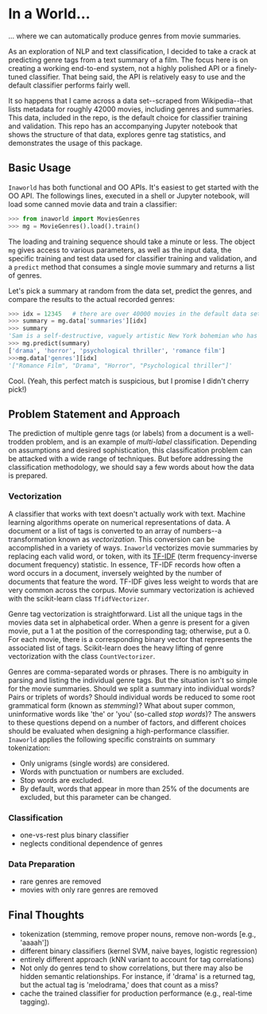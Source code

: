 # In a World...

... where we can automatically produce genres from movie summaries.

As an exploration of NLP and text classification, I decided to take a crack at predicting genre tags from a text summary of a film.  The focus here is on creating a working end-to-end system, not a highly polished API or a finely-tuned classifier.  That being said, the API is relatively easy to use and the default classifier performs fairly well.

It so happens that I came across a data set--scraped from Wikipedia--that lists metadata for roughly 42000 movies, including genres and summaries.  This data, included in the repo, is the default choice for classifier training and validation.  This repo has an accompanying Jupyter notebook that shows the structure of that data, explores genre tag statistics, and demonstrates the usage of this package.

## Basic Usage

`Inaworld` has both functional and OO APIs.  It's easiest to get started with the OO API.  The followings lines, executed in a shell or Jupyter notebook, will load some canned movie data and train a classifier:

```python
>>> from inaworld import MoviesGenres
>>> mg = MovieGenres().load().train()
```

The loading and training sequence should take a minute or less.  The object `mg` gives access to various parameters, as well as the input data, the specific training and test data used for classifier training and validation, and a `predict` method that consumes a single movie summary and returns a list of genres.

Let's pick a summary at random from the data set, predict the genres, and compare the results to the actual recorded genres:

```python
>>> idx = 12345   # there are over 40000 movies in the default data set
>>> summary = mg.data['summaries'][idx]
>>> summary
'Sam is a self-destructive, vaguely artistic New York bohemian who has recently lost his father and his long-time girlfriend. At a Halloween party he meets a mysterious, beautiful, androgynous woman named Anna. He embarks on a kinky, sex-charged relationship with her; but soon he suffers the symptoms of blood loss, and eventually he realizes that Anna is a vampire.'
>>> mg.predict(summary)
['drama', 'horror', 'psychological thriller', 'romance film']
>>>mg.data['genres'][idx]
'["Romance Film", "Drama", "Horror", "Psychological thriller"]'
```

Cool.  (Yeah, this perfect match is suspicious, but I promise I didn't cherry pick!)

## Problem Statement and Approach

The prediction of multiple genre tags (or labels) from a document is a well-trodden problem, and is an example of *multi-label* classification.  Depending on assumptions and desired sophistication, this classification problem can be attacked with a wide range of techniques.  But before addressing the classification methodology, we should say a few words about how the data is prepared.

### Vectorization

A classifier that works with text doesn't actually work with text.  Machine learning algorithms operate on numerical representations of data.  A document or a list of tags is converted to an array of numbers--a transformation known as *vectorization*.  This conversion can be accomplished in a variety of ways.  `Inaworld` vectorizes movie summaries by replacing each valid word, or token, with its [TF-IDF](http://docs.python-cerberus.org/)  (term frequency-inverse document frequency) statistic.  In essence, TF-IDF records how often a word occurs in a document, inversely weighted by the number of documents that feature the word.  TF-IDF gives less weight to words that are very common across the corpus.  Movie summary vectorization is achieved with the scikit-learn class `TfidfVectorizer`.

Genre tag vectorization is straightforward.  List all the unique tags in the movies data set in alphabetical order.  When a genre is present for a given movie, put a 1 at the position of the corresponding tag; otherwise, put a 0.  For each movie, there is a corresponding binary vector that represents the associated list of tags.  Scikit-learn does the heavy lifting of genre vectorization with the class `CountVectorizer`.  

Genres are comma-separated words or phrases.  There is no ambiguity in parsing and listing the individual genre tags.  But the situation isn't so simple for the movie summaries.  Should we split a summary into individual words?  Pairs or triplets of words?  Should individual words be reduced to some root grammatical form (known as *stemming*)?  What about super common, uninformative words like 'the' or 'you' (so-called *stop words*)?  The answers to these questions depend on a number of factors, and different choices should be evaluated when designing a high-performance classifier.  `Inaworld` applies the following specific constraints on summary tokenization:
* Only unigrams (single words) are considered.
* Words with punctuation or numbers are excluded.
* Stop words are excluded.
* By default, words that appear in more than 25% of the documents are excluded, but this parameter can be changed.

### Classification

* one-vs-rest plus binary classifier
* neglects conditional dependence of genres

### Data Preparation

* rare genres are removed
* movies with only rare genres are removed


## Final Thoughts

* tokenization (stemming, remove proper nouns, remove non-words [e.g., 'aaaah'])
* different binary classifiers (kernel SVM, naive bayes, logistic regression)
* entirely different approach (kNN variant to account for tag correlations)
* Not only do genres tend to show correlations, but there may also be hidden
semantic relationships.  For instance, if 'drama' is a returned tag, but the
actual tag is 'melodrama,' does that count as a miss?
* cache the trained classifier for production performance (e.g., real-time tagging).
